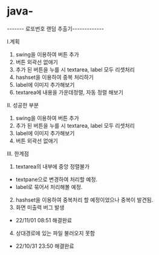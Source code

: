 # java-
------- 로또번호 랜덤 추출기-------------

I.계획
1. swing을 이용하여 버튼 추가
2. 버튼 외곽선 없애기
3. 추가 된 버튼을 누를 시 textarea, label 모두 리셋처리
4. hashset을 이용하여 중복 처리하기
5. label에 이미지 추가해보기
6. textarea에 내용을 가운데정렬, 자동 정렬 해보기

II. 성공한 부분
1. swing을 이용하여 버튼 추가
2. 추가 된 버튼을 누를 시 textarea, label 모두 리셋처리
3. label에 이미지 추가해보기
4. 버튼 외곽선 없애기

III. 한계점
1. textarea의 내부에 중앙 정렬불가
* textpane으로 변경하여 처리할 예정.
* label로 묶어서 처리해볼 예정.
2. hashset을 이용하여 중복처리 할 예정이었으나 중복이 발견됨.
3. 화면 미출력 버그 발생
* 22/11/01 08:51 해결완료
4. 상대경로에 있는 파일 불러오지 못함
* 22/10/31 23:50 해결완료

